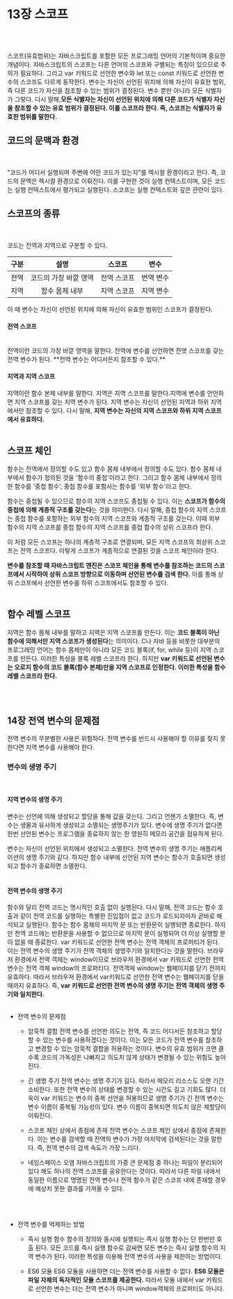 # 13장 스코프

<br><br>

스코프(유효범위)는 자바스크립트를 포함한 모든 프로그래밍 언어의 기본적이며 중요한 개념이다. 자바스크립트의 스코프는 다른 언어의 스코프와 구별되는 특징이 있으므로 주의가 필요하다. 그리고 var 키워드로 선언한 변수와 let 또는 const 키워드로 선언한 변수의 스코프도 다르게 동작한다.
변수는 자신이 선언된 위치에 의해 자신이 유효한 범위, 즉 다른 코드가 자신을 참조할 수 있는 범위가 결정된다. 변수 뿐만 아니라 모든 식별자가 그렇다. 다시 말해,**모든 식별자는 자신이 선언된 위치에 의해 다른 코드가 식별자 자신을 참조할 수 있는 유효 범위가 결정된다. 이를 스코프라 한다. 즉, 스코프는 식별자가 유효한 범위를 말한다.**
<br>

## 코드의 문맥과 환경

<br>

"코드가 어디서 실행되며 주변에 어떤 코드가 있는지"를 렉시컬 환경이라고 한다. 즉, 코드의 문맥은 렉시컬 환경으로 이뤄진다. 이를 구현한 것이 실행 컨텍스트이며, 모든 코드는 실행 컨텍스트에서 평가되고 실행된다. 스코프는 실행 컨텍스트와 깊은 관련이 있다.
<br>

## 스코프의 종류

<br>

코드는 전역과 지역으로 구분할 수 있다.

| 구분 |         설명          |   스코프    |   변수    |
| :--: | :-------------------: | :---------: | :-------: |
| 전역 | 코드의 가장 바깥 영역 | 전역 스코프 | 번역 변수 |
| 지역 |    함수 몸체 내부     | 지역 스코프 | 지역 변수 |

이 때 변수는 자신이 선언된 위치에 의해 자신이 유효한 범위인 스코프가 결정된다.

#### 전역 스코프

<br>
전역이란 코드의 가장 바깥 영역을 말한다. 전역에 변수를 선언하면 전엿 스코프를 갖는 전역 변수가 된다. **전역 변수는 어디서든지 참조할 수 있다.**
<br>

#### 지역과 지역 스코프

지역이란 함수 본체 내부를 말한다. 지역은 지역 스코프를 말한다.지역에 변수를 언언하면 지역 스코프를 갖는 지역 변수가 된다. 지역 변수는 자신이 선언된 지역과 하위 지역에서만 참조할 수 있다. 다시 말해, **지역 변수는 자신의 지역 스코프와 하위 지역 스코프에서 유효하다.**
<br>
<br>

## 스코프 체인

함수는 전역에서 정의할 수도 있고 함수 몸체 내부에서 정의할 수도 있다. 함수 몸체 내부에서 함수가 정의된 것을 '함수의 중첩'이라고 한다. 그리고 함수 몸체 내부에서 정의한 함수를 '중첩 함수', 중첩 함수를 포함사는 함수를 '외부 함수'라고 한다.

함수는 중첩될 수 있으므로 함수의 지역 스코프도 중첩될 수 있다. 이는 **스코프가 함수의 중첩에 의해 계층적 구조를 갖는다**는 것을 의미한다. 다시 말해, 중첩 함수의 지역 스코프는 중첩 함수를 포함하는 외부 함수의 지역 스코프와 계층적 구조를 갖는다. 이때 외부 함수의 지역 스코프를 중첩 함수의 지역 스코프를 중첩 함수의 상위 스코프라 한다.

이 처럼 모든 스코프는 하나의 계층적 구조로 연결되며, 모든 지역 스코프의 최상위 스코프는 전역 스코프다. 이렇게 스코프가 계층적으로 연결된 것을 스코프 체인이라 한다.

**변수를 참조할 때 자바스크립트 엔진은 스코프 체인을 통해 변수를 참조하는 코드의 스코프에서 시작하여 상위 스코프 방향으로 이동하며 선언된 변수를 검색 한다.** 이를 통해 상위 스코프에서 선언한 변수를 하위 스코프에서도 참조할 수 있다.
<br><br>

## 함수 레벨 스코프

지역은 함수 몸체 내부를 말하고 지역은 지역 스코프를 만든다. 이는 **코드 블록이 아닌 함수에 의해서만 지역 스코프가 생성된다**는 의미이다.
C나 자바 등을 비롯한 대부분의 프로그래밍 언어는 함수 몸체만이 아니라 모든 코드 블록(if, for, while 등)이 지역 스코프를 만든다. 이러한 특성을 블록 레벨 스코프라 한다. 하지만 **var 키워드로 선언된 변수는 오로지 함수의 코드 블록(함수 본체)만을 지역 스코프로 인정한다. 이러한 특성을 함수 레벨 스코프라 한다.**

<br><br>

## 14장 전역 변수의 문제점

전역 변수의 무분별한 사용은 위험하다. 전역 변수를 반드시 사용해야 할 이유를 찾지 못한다면 지역 변수를 사용해야 한다.

### 변수의 생명 주기

<br>

#### 지역 변수의 생명 주기

변수는 선언에 의해 생성되고 할당을 통해 값을 갖는다. 그리고 언젠가 소멸한다. 즉, 변수는 생물과 유사하게 생성되고 소멸되는 생명주기가 있다. 변수에 생명 주기가 없다면 한번 선언된 변수는 프로그램을 종료하지 않는 한 영원히 메모리 공간을 점유하게 된다.

변수는 자신이 선언된 위치에서 생성되고 소멸한다. 전역 변수의 생명 주기는 애플리케이션의 생명 주기와 같다. 하지만 함수 내부에 선언된 지역 변수는 함수가 호출되면 생성되고 함수가 종료하면 소멸한다.
<br><br>

#### 전역 변수의 생명 주기

함수와 달리 전역 코드는 명시적인 호출 없이 실행된다. 다시 말해, 전역 코드는 함수 호출과 같이 전역 코드를 실행하는 특별한 진입점이 없고 코드가 로드되자마자 곧바로 해석되고 실행된다. 함수는 함수 몸체의 마지막 문 또는 반환문이 실행되면 종료한다. 하지만 전역 코드에는 반환문을 사용할 수 없으므로 마지막 문이 실행되어 더 이상 실행할 문이 없을 때 종료한다.
var 키워드로 선언한 전역 변수는 전역 객체의 프로퍼티가 된다. 이는 전역 변수의 생명 주기가 전역 객체의 생명주기와 일치한다는 것을 말한다.
브라우저 환경에서 전역 객체는 window이므로 브라우저 환경에서 var 키워드로 선언한 전역 변수는 전역 객체 window의 프로퍼티다.
전역객체 window는 웹페이지를 닫기 전까지 유효하다. 따라서 브라우저 환경에서 var키워드로 선언한 전역 변수는 웹페이지를 닫을 때까지 유효하다. 즉, **var 키워드로 선언한 전역 변수의 생명 주기는 전역 객체의 생명 주기와 일치한다.**
<br><br>

- 전역 변수의 문제점

  - 암묵적 결합
    전역 변수를 선언한 의도는 전역, 즉 코드 어디서든 참조하고 할당할 수 있는 변수를 사용하겠다는 것이다. 이는 모든 코드가 전역 변수를 참조하고 변경할 수 있는 암묵적 결합을 허용하는 것이다. 변수의 유효 범위가 크면 클수록 코드의 가독성은 나빠지고 의도치 않게 상태가 변경될 수 있는 위험도 높아진다.

  - 긴 생명 주기
    전역 변수는 생명 주기가 길다. 따라서 메모리 리소스도 오랜 기간 소비한다. 또한 전역 변수의 상태를 변경할 수 있는 시간도 길고 기회도 많다.
    더욱이 var 키워드는 변수의 중복 선언을 허용하므로 생명 주기가 긴 전역 변수는 변수 이름이 중복될 가능성이 있다. 변수 이름이 중복되면 의도치 않은 재할당이 이뤄진다.

  - 스코프 체인 상에서 종점에 존재
    전역 변수는 스코프 체인 상에서 종점에 존재한다. 이는 변수를 검색할 때 전역의 변수가 가장 마지막에 검색된다는 것을 말한다. 즉, 전역 변수의 검색 속도가 가장 느리다.

  - 네임스페이스 오염
    자바스크립트의 가증 큰 문제점 중 하나는 파일이 분리되어 있다 해도 하나의 전역 스코프를 공유한다는 것이다. 따라서 다른 파일 내에서 동일한 이름으로 명명된 전역 변수나 전역 함수가 같은 스코프 내에 존재할 경우에 예상치 못한 결과를 가져올 수 있다.

<br>
<br>

- 전역 변수를 억제하는 방법

  - 즉시 실행 함수
    함수의 정의와 동시에 실행되는 즉시 실행 함수는 단 한번만 호출 된다. 모든 코드를 즉시 실행 함수로 감싸면 모든 변수는 즉시 실행 함수의 지역 변수가 된다. 이러한 특성을 이용해 전역 변수의 사용을 제한하는 방법이다.

  - ES6 모듈
    ES6 모듈을 사용하면 더는 전역 변수를 사용할 수 없다. **ES6 모듈은 파일 자체의 독자적인 모듈 스코프를 제공한다.**
    따라서 모듈 내에서 var 키워드로 선언한 변수는 더는 전역 변수가 아니며 window객체의 프로퍼티도 아니다.
